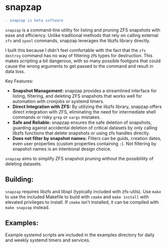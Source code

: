 # snapzap

```diff
- snapzap is beta software
```

`snapzap` is a command-line utility for listing and pruning ZFS snapshots with ease and efficiency. Unlike traditional methods that rely on calling external `zfs` and `zpool` commands, snapzap leverages the libzfs library directly.

I built this because I didn't feel comfortable with the fact that the `zfs destroy` command has no way of filtering zfs types for destruction. This makes scripting a bit dangerous, with so many possible footguns that could cause the wrong arguments to get passed to the command and result in data loss.

Key Features:
- **Snapshot Management:** snapzap provides a streamlined interface for listing, filtering, and deleting ZFS snapshots that works well for automation with cronjobs or systemd timers.
- **Direct Integration with ZFS:** By utilizing the libzfs library, snapzap offers direct integration with ZFS, eliminating the need for intermediate shell commands or risky `grep` or `xargs` mistakes.
- **Safe and Reliable:** snapzap ensures the safe deletion of snapshots, guarding against accidental deletion of critical datasets by only calling libzfs functions that delete snapshots or using zfs handles directly.
- **Does not filter by snapshot names:** Filters can be guids, creation dates, even user properties (custom properties containing `:`). Not filtering by snapshot names is an intentional design choice.

`snapzap` aims to simplify ZFS snapshot pruning without the possiblility of deleting datasets.

## Building:

`snapzap` requires libzfs and libspl (typically included with zfs-utils). Use `make` to use the included Makefile to build with `cmake` and `make install` with elevated privileges to install. If `cmake` isn't installed, it can be compiled with `make snapzap` instead.

## Examples:

Example systemd scripts are included in the examples directory for daily and weekly systemd timers and services.

